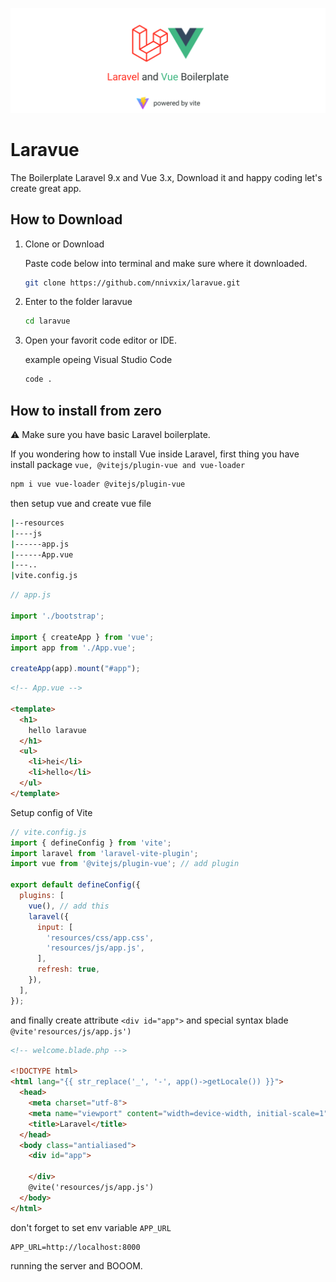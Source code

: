 ![laravue image](https://raw.githubusercontent.com/nnivxix/myimages/main/images/laravue.jpg)

# Laravue

The Boilerplate Laravel 9.x and Vue 3.x, Download it and happy coding let's create great app. 

## How to Download

1. Clone or Download
    
    Paste code below into terminal and make sure where it downloaded.
    ```bash
    git clone https://github.com/nnivxix/laravue.git
    ```

2. Enter to the folder laravue
    ```bash
    cd laravue
    ```

3. Open your favorit code editor or IDE.

    example opeing Visual Studio Code
    ```bash
    code .
    ```


## How to install from zero

⚠️ Make sure you have basic Laravel boilerplate.

If you wondering how to install Vue inside Laravel, first thing you have install package `vue, @vitejs/plugin-vue and vue-loader `

```bash
npm i vue vue-loader @vitejs/plugin-vue 
```

then setup vue and create vue file

```bash
|--resources
|----js
|------app.js
|------App.vue
|---..
|vite.config.js
```

```js
// app.js

import './bootstrap';

import { createApp } from 'vue';
import app from './App.vue';

createApp(app).mount("#app");
```

```html
<!-- App.vue -->

<template>
  <h1>
    hello laravue
  </h1>
  <ul>
    <li>hei</li>
    <li>hello</li>
  </ul>
</template>
```

Setup config of Vite

```js
// vite.config.js
import { defineConfig } from 'vite';
import laravel from 'laravel-vite-plugin';
import vue from '@vitejs/plugin-vue'; // add plugin

export default defineConfig({
  plugins: [
    vue(), // add this
    laravel({
      input: [
        'resources/css/app.css',
        'resources/js/app.js',
      ],
      refresh: true,
    }),
  ],
});

```

and finally create attribute `<div id="app">` and special syntax blade `@vite'resources/js/app.js')`

```html
<!-- welcome.blade.php -->

<!DOCTYPE html>
<html lang="{{ str_replace('_', '-', app()->getLocale()) }}">
  <head>
    <meta charset="utf-8">
    <meta name="viewport" content="width=device-width, initial-scale=1">
    <title>Laravel</title>
  </head>
  <body class="antialiased">
    <div id="app">

    </div>
    @vite('resources/js/app.js')
  </body>
</html>

```

don't forget to set env variable `APP_URL`

```env
APP_URL=http://localhost:8000
```

running the server and BOOOM.
